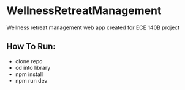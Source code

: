 # WellnessRetreatManagement
Wellness retreat management web app created for ECE 140B project

## How To Run:
- clone repo
- cd into library
- npm install
- npm run dev

